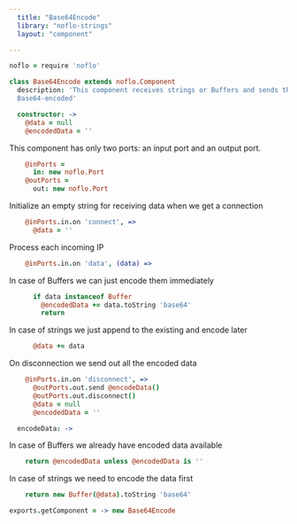 ```yaml
---
  title: "Base64Encode"
  library: "noflo-strings"
  layout: "component"

---
```


```coffeescript
noflo = require 'noflo'

class Base64Encode extends noflo.Component
  description: 'This component receives strings or Buffers and sends them out
  Base64-encoded'

  constructor: ->
    @data = null
    @encodedData = ''

```
This component has only two ports: an input port
and an output port.

```coffeescript
    @inPorts =
      in: new noflo.Port
    @outPorts =
      out: new noflo.Port

```
Initialize an empty string for receiving data
when we get a connection

```coffeescript
    @inPorts.in.on 'connect', =>
      @data = ''

```
Process each incoming IP

```coffeescript
    @inPorts.in.on 'data', (data) =>
```
In case of Buffers we can just encode them
immediately

```coffeescript
      if data instanceof Buffer
        @encodedData += data.toString 'base64'
        return
```
In case of strings we just append to the
existing and encode later

```coffeescript
      @data += data

```
On disconnection we send out all the encoded
data

```coffeescript
    @inPorts.in.on 'disconnect', =>
      @outPorts.out.send @encodeData()
      @outPorts.out.disconnect()
      @data = null
      @encodedData = ''

  encodeData: ->
```
In case of Buffers we already have encoded data
available

```coffeescript
    return @encodedData unless @encodedData is ''
```
In case of strings we need to encode the data
first

```coffeescript
    return new Buffer(@data).toString 'base64'

exports.getComponent = -> new Base64Encode

```
